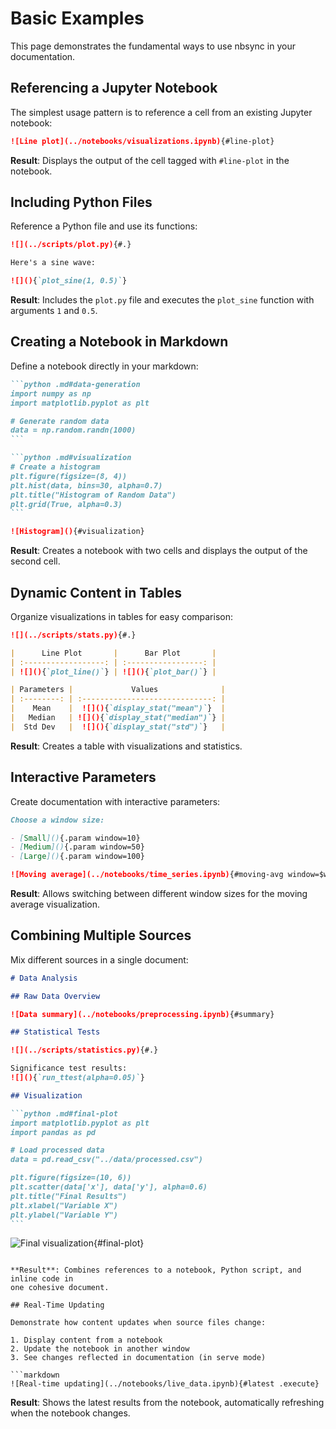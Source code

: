 # Basic Examples

This page demonstrates the fundamental ways to use nbsync in your documentation.

## Referencing a Jupyter Notebook

The simplest usage pattern is to reference a cell from an existing Jupyter
notebook:

```markdown
![Line plot](../notebooks/visualizations.ipynb){#line-plot}
```

**Result**: Displays the output of the cell tagged with `#line-plot` in the
notebook.

## Including Python Files

Reference a Python file and use its functions:

```markdown
![](../scripts/plot.py){#.}

Here's a sine wave:

![](){`plot_sine(1, 0.5)`}
```

**Result**: Includes the `plot.py` file and executes the `plot_sine` function
with arguments `1` and `0.5`.

## Creating a Notebook in Markdown

Define a notebook directly in your markdown:

````markdown source="tabbed-nbsync"
```python .md#data-generation
import numpy as np
import matplotlib.pyplot as plt

# Generate random data
data = np.random.randn(1000)
```

```python .md#visualization
# Create a histogram
plt.figure(figsize=(8, 4))
plt.hist(data, bins=30, alpha=0.7)
plt.title("Histogram of Random Data")
plt.grid(True, alpha=0.3)
```

![Histogram](){#visualization}
````

**Result**: Creates a notebook with two cells and displays the output of the
second cell.

## Dynamic Content in Tables

Organize visualizations in tables for easy comparison:

```markdown
![](../scripts/stats.py){#.}

|      Line Plot       |      Bar Plot       |
| :------------------: | :-----------------: |
| ![](){`plot_line()`} | ![](){`plot_bar()`} |

| Parameters |             Values              |
| :--------: | :-----------------------------: |
|    Mean    |  ![](){`display_stat("mean")`}  |
|   Median   | ![](){`display_stat("median")`} |
|  Std Dev   |  ![](){`display_stat("std")`}   |
```

**Result**: Creates a table with visualizations and statistics.

## Interactive Parameters

Create documentation with interactive parameters:

```markdown
Choose a window size:

- [Small](){.param window=10}
- [Medium](){.param window=50}
- [Large](){.param window=100}

![Moving average](../notebooks/time_series.ipynb){#moving-avg window=$window}
```

**Result**: Allows switching between different window sizes for the moving
average visualization.

## Combining Multiple Sources

Mix different sources in a single document:

````markdown
# Data Analysis

## Raw Data Overview

![Data summary](../notebooks/preprocessing.ipynb){#summary}

## Statistical Tests

![](../scripts/statistics.py){#.}

Significance test results:
![](){`run_ttest(alpha=0.05)`}

## Visualization

```python .md#final-plot
import matplotlib.pyplot as plt
import pandas as pd

# Load processed data
data = pd.read_csv("../data/processed.csv")

plt.figure(figsize=(10, 6))
plt.scatter(data['x'], data['y'], alpha=0.6)
plt.title("Final Results")
plt.xlabel("Variable X")
plt.ylabel("Variable Y")
```
````

![Final visualization](){#final-plot}

````

**Result**: Combines references to a notebook, Python script, and inline code in
one cohesive document.

## Real-Time Updating

Demonstrate how content updates when source files change:

1. Display content from a notebook
2. Update the notebook in another window
3. See changes reflected in documentation (in serve mode)

```markdown
![Real-time updating](../notebooks/live_data.ipynb){#latest .execute}
````

**Result**: Shows the latest results from the notebook, automatically refreshing
when the notebook changes.
